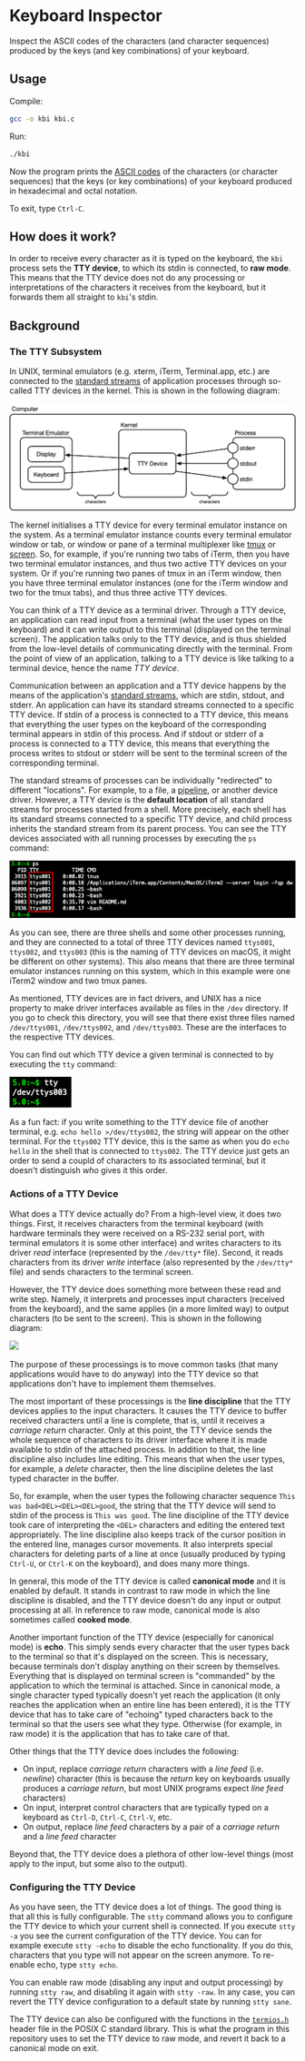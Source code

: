 # Keyboard Inspector

Inspect the ASCII codes of the characters (and character sequences) produced by the keys (and key combinations) of your keyboard.

## Usage

Compile:

~~~bash
gcc -o kbi kbi.c
~~~

Run:

~~~bash
./kbi
~~~

Now the program prints the [ASCII codes](http://www.asciitable.com/) of the characters (or character sequences) that the keys (or key combinations) of your keyboard produced in hexadecimal and octal notation.

To exit, type `Ctrl-C`.

## How does it work?

In order to receive every character as it is typed on the keyboard, the `kbi` process sets the **TTY device**, to which its stdin is connected, to **raw mode**. This means that the TTY device does not do any processing or interpretations of the characters it receives from the keyboard, but it forwards them all straight to `kbi`'s stdin.

## Background

### The TTY Subsystem

In UNIX, terminal emulators (e.g. xterm, iTerm, Terminal.app, etc.) are connected to the [standard streams](https://en.wikipedia.org/wiki/Standard_streams) of application processes through so-called TTY devices in the kernel. This is shown in the following diagram:

![](img/tty.png)

The kernel initialises a TTY device for every terminal emulator instance on the system. As a terminal emulator instance counts every terminal emulator window or tab, or window or pane of a terminal multiplexer like [tmux](https://github.com/tmux/tmux) or [screen](https://www.gnu.org/software/screen/). So, for example, if you're running two tabs of iTerm, then you have two terminal emulator instances, and thus two active TTY devices on your system. Or if you're running two panes of tmux in an iTerm window, then you have three terminal emulator instances (one for the iTerm window and two for the tmux tabs), and thus three active TTY devices.

You can think of a TTY device as a terminal driver. Through a TTY device, an application can read input from a terminal (what the user types on the keyboard) and it can write output to this terminal (displayed on the terminal screen). The application talks only to the TTY device, and is thus shielded from the low-level details of communicating directly with the terminal. From the point of view of an application, talking to a TTY device is like talking to a terminal device, hence the name *TTY device*.

Communication between an application and a TTY device happens by the means of the application's [standard streams](https://en.wikipedia.org/wiki/Standard_streams), which are stdin, stdout, and stderr. An application can have its standard streams connected to a specific TTY device. If stdin of a process is connected to a TTY device, this means that everything the user types on the keyboard of the corresponding terminal appears in stdin of this process. And if stdout or stderr of a process is connected to a TTY device, this means that everything the process writes to stdout or stderr will be sent to the terminal screen of the corresponding terminal.

The standard streams of processes can be individually "redirected" to different "locations". For example, to a file, a [pipeline](https://en.wikipedia.org/wiki/Pipeline_(Unix)), or another device driver. However, a TTY device is the **default location** of all standard streams for processes started from a shell. More precisely, each shell has its standard streams connected to a specific TTY device, and child process inherits the standard stream from its parent process. You can see the TTY devices associated with all running processes by executing the `ps` command:

![](img/shell-ps.png)

As you can see, there are three shells and some other processes running, and they are connected to a total of three TTY devices named `ttys001`, `ttys002`, and `ttys003` (this is the naming of TTY devices on macOS, it might be different on other systems). This also means that there are three terminal emulator instances running on this system, which in this example were one iTerm2 window and two tmux panes.

As mentioned, TTY devices are in fact drivers, and UNIX has a nice property to make driver interfaces available as files in the `/dev` directory. If you go to check this directory, you will see that there exist three files named `/dev/ttys001`, `/dev/ttys002`, and `/dev/ttys003`. These are the interfaces to the respective TTY devices.

You can find out which TTY device a given terminal is connected to by executing the `tty` command:

![](img/shell-tty.png)

As a fun fact: if you write something to the TTY device file of another terminal, e.g. `echo hello >/dev/ttys002`, the string will appear on the other terminal. For the `ttys002` TTY device, this is the same as when you do `echo hello` in the shell that is connected to `ttys002`. The TTY device just gets an order to send a coupld of characters to its associated terminal, but it doesn't distinguish *who* gives it this order.

### Actions of a TTY Device

What does a TTY device actually do? From a high-level view, it does two things. First, it receives characters from the terminal keyboard (with hardware terminals they were received on a RS-232 serial port, with terminal emulators it is some other interface) and writes characters to its driver *read* interface (represented by the `/dev/tty*` file). Second, it reads characters from its driver *write* interface (also represented by the `/dev/tty*` file) and sends characters to the terminal screen.

However, the TTY device does something more between these read and write step. Namely, it interprets and processes input characters (received from the keyboard), and the same applies (in a more limited way) to output characters (to be sent to the screen). This is shown in the following diagram:

![](img/tty-io-processing)

The purpose of these processings is to move common tasks (that many applications would have to do anyway) into the TTY device so that applications don't have to implement them themselves.

The most important of these processings is the **line discipline** that the TTY devices applies to the input characters. It causes the TTY device to buffer received characters until a line is complete, that is, until it receives a *carriage return* character. Only at this point, the TTY device sends the whole sequence of characters to its driver interface where it is made available to stdin of the attached process. In addition to that, the line discipline also includes line editing. This means that when the user types, for example, a *delete* character, then the line discipline deletes the last typed character in the buffer.

So, for example, when the user types the following character sequence `This was bad<DEL><DEL><DEL>good`, the string that the TTY device will send to stdin of the process is `This was good`. The line discipline of the TTY device took care of interpreting the `<DEL>` characters and editing the entered text appropriately. The line discipline also keeps track of the cursor position in the entered line, manages cursor movements. It also interprets special characters for deleting parts of a line at once (usually produced by typing `Ctrl-U`, or `Ctrl-K` on the keyboard), and does many more things.

In general, this mode of the TTY device is called **canonical mode** and it is enabled by default. It stands in contrast to raw mode in which the line discipline is disabled, and the TTY device doesn't do any input or output processing at all. In reference to raw mode, canonical mode is also sometimes called **cooked mode**.

Another important function of the TTY device (especially for canonical mode) is **echo**. This simply sends every character that the user types back to the terminal so that it's displayed on the screen. This is necessary, because terminals don't display anything on their screen by themselves. Everything that is displayed on terminal screen is "commanded" by the application to which the terminal is attached. Since in canonical mode, a single character typed typically doesn't yet reach the application (it only reaches the application when an entire line has been entered), it is the TTY device that has to take care of "echoing" typed characters back to the terminal so that the users see what they type. Otherwise (for example, in raw mode) it is the application that has to take care of that.

Other things that the TTY device does includes the following:

- On input, replace *carriage return* characters with a *line feed* (i.e. *newline*) character (this is because the *return* key on keyboards usually produces a *carriage return*, but most UNIX programs expect *line feed* characters)
- On input, interpret control characters that are typically typed on a keyboard as `Ctrl-D`, `Ctrl-C`, `Ctrl-V`, etc.
- On output, replace *line feed* characters by a pair of a *carriage return* and a *line feed* character

Beyond that, the TTY device does a plethora of other low-level things (most apply to the input, but some also to the output).

### Configuring the TTY Device

As you have seen, the TTY device does a lot of things. The good thing is that all this is fully configurable. The `stty` command allows you to configure the TTY device to which your current shell is connected. If you execute `stty -a` you see the current configuration of the TTY device. You can for example execute `stty -echo` to disable the echo functionality. If you do this, characters that you type will not appear on the screen anymore. To re-enable echo, type `stty echo`.

You can enable raw mode (disabling any input and output processing) by running `stty raw`, and disabling it again with `stty -raw`. In any case, you can revert the TTY device configuration to a default state by running `stty sane`.

The TTY device can also be configured with the  functions in the [`termios.h`](https://linux.die.net/man/3/termios) header file in the POSIX C standard library. This is what the program in this repository uses to set the TTY device to raw mode, and revert it back to a canonical mode on exit.
